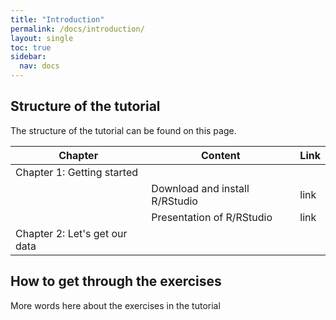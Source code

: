```yaml
---
title: "Introduction"
permalink: /docs/introduction/
layout: single
toc: true
sidebar:
  nav: docs
---
```


## Structure of the tutorial

The structure of the tutorial can be found on this page.

| Chapter    | Content | Link |
| -------- | ------- | ------- |
| Chapter 1: Getting started | |
|  | Download and install R/RStudio    | link |
|  | Presentation of R/RStudio    | link |
| Chapter 2: Let's get our data |

## How to get through the exercises

More words here about the exercises in the tutorial